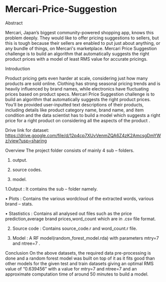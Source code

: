 # Mercari-Price-Suggestion

Abstract

Mercari, Japan’s biggest community-powered shopping app, knows this problem deeply. They would like to offer pricing suggestions to sellers, but this is tough because their sellers are enabled to put just about anything, or any bundle of things, on Mercari's marketplace.
Mercari Price Suggestion challenge is to build an algorithm that automatically suggests the right product prices with a model of least RMS value for accurate pricings.


Introduction

Product pricing gets even harder at scale, considering just how many products are sold online. Clothing has strong seasonal pricing trends and is heavily influenced by brand names, while electronics have fluctuating prices based on product specs.
Mercari Price Suggestion challenge is to build an algorithm that automatically suggests the right product prices. You’ll be provided user-inputted text descriptions of their products, including details like product category name, brand name, and item condition and the data scientist has to build a model which suggests a right price for a right product on considering all the aspects of the product .

Drive link for dataset: https://drive.google.com/file/d/12p4cp7XUvVenmZQA6Z4zK2AmcsgDmYWz/view?usp=sharing
 
Overview
The project folder consists of mainly 4 sub – folders.

1. output.

2. source codes.

3. model.

1.Output : It contains the sub – folder namely.

• Plots : Contains the various wordcloud of the extracted words, various brand – stats. 

• Stastistics : Contains all analysed out files such as the price prediction,average brand prices,word_count which are in .csv file format.

2. Source code : Contains source_code.r and word_count.r file.

3. Model : A RF model(random_forest_model.rda) with parameters mtry=7 and ntree=7 .

Conclusion
On the above datasets, the required data pre-processing is done and a random forest model was built on top of it as it fits good than other models for the given test and train datasets giving an optimal RMS value of “0.639456” with a value for mtry=7 and ntree=7 and an approximate computation time of around 50 minutes to build a model.



